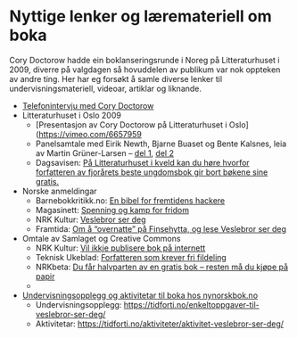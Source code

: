 # Nyttige lenker og læremateriell om boka

Cory Doctorow hadde ein boklanseringsrunde i Noreg på Litteraturhuset i 2009, diverre på valgdagen så hovuddelen av publikum var nok oppteken av andre ting. Her har eg forsøkt å samle diverse lenker til undervisningsmateriell, videoar, artiklar og liknande.

* [Telefonintervju med Cory Doctorow](https://vimeo.com/7582309)
* Litteraturhuset i Oslo 2009
	* [Presentasjon av Cory Doctorow på Litteraturhuset i Oslo](https://vimeo.com/6657959
	* Panelsamtale med Eirik Newth, Bjarne Buaset og Bente Kalsnes, leia av Martin Grüner-Larsen – [del 1](https://vimeo.com/6707486), [del 2](https://vimeo.com/6733795)
	* Dagsavisen: [På Litteraturhuset i kveld kan du høre hvorfor forfatteren av fjorårets beste ungdomsbok gir bort bøkene sine gratis.](https://www.dagsavisen.no/kultur/lillebror-ser-deg/8526787)
* Norske anmeldingar
	* Barnebokkritikk.no: [En bibel for fremtidens hackere](https://www.barnebokkritikk.no/veslebror-ser-deg/)
	* Magasinett: [Spenning og kamp for fridom](https://framtida.no/2018/01/19/veslebror-ser-deg)
	* NRK Kultur: [Veslebror ser deg](https://www.nrk.no/kultur/veslebror-ser-deg-1.6841122)
	* Framtida: [Om å “overnatte” på Finsehytta, og lese Veslebror ser deg](https://framtida.no/2017/09/21/om-a-overnatte-pa-finsehytta-og-lese-veslebror-ser-deg)
* Omtale av Samlaget og Creative Commons
	* NRK Kultur: [Vil ikkje publisere bok på internett](https://www.nrk.no/kultur/vil-ikkje-publisere-bok-gratis-1.6778216)
	* Teknisk Ukeblad: [Forfatteren som krever fri fildeling](https://www.tu.no/artikler/forfatteren-som-krever-fri-fildeling/257002)
	* NRKbeta: [Du får halvparten av en gratis bok – resten må du kjøpe på papir](https://nrkbeta.no/2009/09/16/veslebror-ser-deg/)
	* 
* [Undervisningsopplegg og aktivitetar til boka hos nynorskbok.no](https://nynorskbok.no/aldersgruppe/ungdom/cory-doctorow-veslebror-ser-deg/)
	* Undervisningsopplegg: https://tidforti.no/enkeltoppgaver-til-veslebror-ser-deg/
	* Aktivitetar: https://tidforti.no/aktiviteter/aktivitet-veslebror-ser-deg/